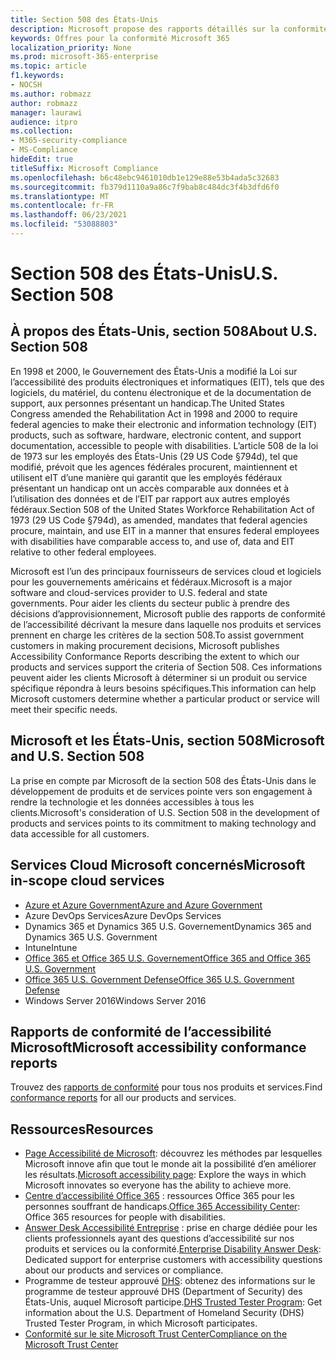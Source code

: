 ```yaml
---
title: Section 508 des États-Unis
description: Microsoft propose des rapports détaillés sur la conformité de l’accessibilité pour un grand nombre de ses services cloud décrivant les fonctionnalités d’accessibilité de ces services.
keywords: Offres pour la conformité Microsoft 365
localization_priority: None
ms.prod: microsoft-365-enterprise
ms.topic: article
f1.keywords:
- NOCSH
ms.author: robmazz
author: robmazz
manager: laurawi
audience: itpro
ms.collection:
- M365-security-compliance
- MS-Compliance
hideEdit: true
titleSuffix: Microsoft Compliance
ms.openlocfilehash: b6c48ebc9461010db1e129e88e53b4ada5c32683
ms.sourcegitcommit: fb379d1110a9a86c7f9bab8c484dc3f4b3dfd6f0
ms.translationtype: MT
ms.contentlocale: fr-FR
ms.lasthandoff: 06/23/2021
ms.locfileid: "53088803"
---
```

# <a name="us-section-508"></a><span data-ttu-id="56bfd-104">Section 508 des États-Unis</span><span class="sxs-lookup"><span data-stu-id="56bfd-104">U.S. Section 508</span></span>

## <a name="about-us-section-508"></a><span data-ttu-id="56bfd-105">À propos des États-Unis, section 508</span><span class="sxs-lookup"><span data-stu-id="56bfd-105">About U.S. Section 508</span></span>

<span data-ttu-id="56bfd-106">En 1998 et 2000, le Gouvernement des États-Unis a modifié la Loi sur l’accessibilité des produits électroniques et informatiques (EIT), tels que des logiciels, du matériel, du contenu électronique et de la documentation de support, aux personnes présentant un handicap.</span><span class="sxs-lookup"><span data-stu-id="56bfd-106">The United States Congress amended the Rehabilitation Act in 1998 and 2000 to require federal agencies to make their electronic and information technology (EIT) products, such as software, hardware, electronic content, and support documentation, accessible to people with disabilities.</span></span> <span data-ttu-id="56bfd-107">L’article 508 de la loi de 1973 sur les employés des États-Unis (29 US Code §794d), tel que modifié, prévoit que les agences fédérales procurent, maintiennent et utilisent eIT d’une manière qui garantit que les employés fédéraux présentant un handicap ont un accès comparable aux données et à l’utilisation des données et de l’EIT par rapport aux autres employés fédéraux.</span><span class="sxs-lookup"><span data-stu-id="56bfd-107">Section 508 of the United States Workforce Rehabilitation Act of 1973 (29 US Code §794d), as amended, mandates that federal agencies procure, maintain, and use EIT in a manner that ensures federal employees with disabilities have comparable access to, and use of, data and EIT relative to other federal employees.</span></span>

<span data-ttu-id="56bfd-108">Microsoft est l’un des principaux fournisseurs de services cloud et logiciels pour les gouvernements américains et fédéraux.</span><span class="sxs-lookup"><span data-stu-id="56bfd-108">Microsoft is a major software and cloud-services provider to U.S. federal and state governments.</span></span>  <span data-ttu-id="56bfd-109">Pour aider les clients du secteur public à prendre des décisions d’approvisionnement, Microsoft publie des rapports de conformité de l’accessibilité décrivant la mesure dans laquelle nos produits et services prennent en charge les critères de la section 508.</span><span class="sxs-lookup"><span data-stu-id="56bfd-109">To assist government customers in making procurement decisions, Microsoft publishes Accessibility Conformance Reports describing the extent to which our products and services support the criteria of Section 508.</span></span>  <span data-ttu-id="56bfd-110">Ces informations peuvent aider les clients Microsoft à déterminer si un produit ou service spécifique répondra à leurs besoins spécifiques.</span><span class="sxs-lookup"><span data-stu-id="56bfd-110">This information can help Microsoft customers determine whether a particular product or service will meet their specific needs.</span></span>

## <a name="microsoft-and-us-section-508"></a><span data-ttu-id="56bfd-111">Microsoft et les États-Unis, section 508</span><span class="sxs-lookup"><span data-stu-id="56bfd-111">Microsoft and U.S. Section 508</span></span>

<span data-ttu-id="56bfd-112">La prise en compte par Microsoft de la section 508 des États-Unis dans le développement de produits et de services pointe vers son engagement à rendre la technologie et les données accessibles à tous les clients.</span><span class="sxs-lookup"><span data-stu-id="56bfd-112">Microsoft's consideration of U.S. Section 508 in the development of products and services points to its commitment to making technology and data accessible for all customers.</span></span>

## <a name="microsoft-in-scope-cloud-services"></a><span data-ttu-id="56bfd-113">Services Cloud Microsoft concernés</span><span class="sxs-lookup"><span data-stu-id="56bfd-113">Microsoft in-scope cloud services</span></span>

- [<span data-ttu-id="56bfd-114">Azure et Azure Government</span><span class="sxs-lookup"><span data-stu-id="56bfd-114">Azure and Azure Government</span></span>](https://go.microsoft.com/fwlink/p/?linkid=2051569)
- <span data-ttu-id="56bfd-115">Azure DevOps Services</span><span class="sxs-lookup"><span data-stu-id="56bfd-115">Azure DevOps Services</span></span>
- <span data-ttu-id="56bfd-116">Dynamics 365 et Dynamics 365 U.S. Governement</span><span class="sxs-lookup"><span data-stu-id="56bfd-116">Dynamics 365 and Dynamics 365 U.S. Government</span></span>
- <span data-ttu-id="56bfd-117">Intune</span><span class="sxs-lookup"><span data-stu-id="56bfd-117">Intune</span></span>
- [<span data-ttu-id="56bfd-118">Office 365 et Office 365 U.S. Governement</span><span class="sxs-lookup"><span data-stu-id="56bfd-118">Office 365 and Office 365 U.S. Government</span></span>](https://go.microsoft.com/fwlink/p/?LinkID=2077751)
- [<span data-ttu-id="56bfd-119">Office 365 U.S. Government Defense</span><span class="sxs-lookup"><span data-stu-id="56bfd-119">Office 365 U.S. Government Defense</span></span>](https://go.microsoft.com/fwlink/p/?LinkID=2077751)
- <span data-ttu-id="56bfd-120">Windows Server 2016</span><span class="sxs-lookup"><span data-stu-id="56bfd-120">Windows Server 2016</span></span>

## <a name="microsoft-accessibility-conformance-reports"></a><span data-ttu-id="56bfd-121">Rapports de conformité de l’accessibilité Microsoft</span><span class="sxs-lookup"><span data-stu-id="56bfd-121">Microsoft accessibility conformance reports</span></span>

<span data-ttu-id="56bfd-122">Trouvez des [rapports de conformité](https://cloudblogs.microsoft.com/industry-blog/government/2018/09/11/accessibility-conformance-reports/) pour tous nos produits et services.</span><span class="sxs-lookup"><span data-stu-id="56bfd-122">Find [conformance reports](https://cloudblogs.microsoft.com/industry-blog/government/2018/09/11/accessibility-conformance-reports/) for all our products and services.</span></span>

## <a name="resources"></a><span data-ttu-id="56bfd-123">Ressources</span><span class="sxs-lookup"><span data-stu-id="56bfd-123">Resources</span></span>

- <span data-ttu-id="56bfd-124">[Page Accessibilité de Microsoft](https://go.microsoft.com/fwlink/p/?linkid=2051579): découvrez les méthodes par lesquelles Microsoft innove afin que tout le monde ait la possibilité d’en améliorer les résultats.</span><span class="sxs-lookup"><span data-stu-id="56bfd-124">[Microsoft accessibility page](https://go.microsoft.com/fwlink/p/?linkid=2051579): Explore the ways in which Microsoft innovates so everyone has the ability to achieve more.</span></span>
- <span data-ttu-id="56bfd-125">[Centre d’accessibilité Office 365](https://go.microsoft.com/fwlink/p/?linkid=2051801) : ressources Office 365 pour les personnes souffrant de handicaps.</span><span class="sxs-lookup"><span data-stu-id="56bfd-125">[Office 365 Accessibility Center](https://go.microsoft.com/fwlink/p/?linkid=2051801): Office 365 resources for people with disabilities.</span></span>
- <span data-ttu-id="56bfd-126">[Answer Desk Accessibilité Entreprise](https://go.microsoft.com/fwlink/p/?linkid=2050890) : prise en charge dédiée pour les clients professionnels ayant des questions d’accessibilité sur nos produits et services ou la conformité.</span><span class="sxs-lookup"><span data-stu-id="56bfd-126">[Enterprise Disability Answer Desk](https://go.microsoft.com/fwlink/p/?linkid=2050890): Dedicated support for enterprise customers with accessibility questions about our products and services or compliance.</span></span>
- <span data-ttu-id="56bfd-127">Programme de testeur approuvé [DHS](https://go.microsoft.com/fwlink/?linkid=2052171): obtenez des informations sur le programme de testeur approuvé DHS (Department of Security) des États-Unis, auquel Microsoft participe.</span><span class="sxs-lookup"><span data-stu-id="56bfd-127">[DHS Trusted Tester Program](https://go.microsoft.com/fwlink/?linkid=2052171): Get information about the U.S. Department of Homeland Security (DHS) Trusted Tester Program, in which Microsoft participates.</span></span>
- [<span data-ttu-id="56bfd-128">Conformité sur le site Microsoft Trust Center</span><span class="sxs-lookup"><span data-stu-id="56bfd-128">Compliance on the Microsoft Trust Center</span></span>](https://www.microsoft.com/trust-center/compliance/compliance-overview)

